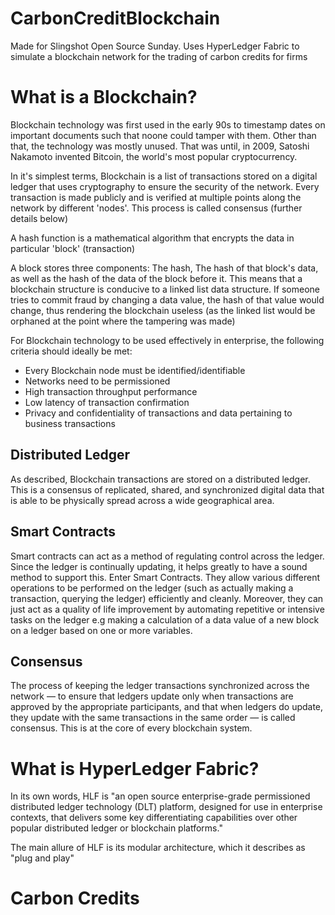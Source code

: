 # CarbonCreditBlockchain
Made for Slingshot Open Source Sunday. Uses HyperLedger Fabric to simulate a blockchain network for the trading of carbon credits for firms
# What is a Blockchain?
Blockchain technology was first used in the early 90s to timestamp dates on important documents such that noone could tamper with them. Other than that, the technology was mostly unused. That was until, in 2009, Satoshi Nakamoto invented Bitcoin, the world's most popular cryptocurrency.</br>


In it's simplest terms, Blockchain is a list of transactions stored on a digital ledger that uses cryptography to ensure the security of the network. Every transaction is made publicly and is verified at multiple points along the network by different 'nodes'. This process is called consensus (further details below)<br/>


A hash function is a mathematical algorithm that encrypts the data in particular 'block' (transaction)</br>


A block stores three components: The hash, The hash of that block's data, as well as the hash of the data of the block before it. This means that a blockchain structure is conducive to a linked list data structure. If someone tries to commit fraud by changing a data value, the hash of that value would change, thus rendering the blockchain useless (as the linked list would be orphaned at the point where the tampering was made)</br>

For Blockchain technology to be used effectively in enterprise, the following criteria should ideally be met:
- Every Blockchain node must be identified/identifiable
- Networks need to be permissioned
- High transaction throughput performance
- Low latency of transaction confirmation
- Privacy and confidentiality of transactions and data pertaining to business transactions

## Distributed Ledger
As described, Blockchain transactions are stored on a distributed ledger. This is a consensus of replicated, shared, and synchronized digital data that is able to be physically spread across a wide geographical area.
## Smart Contracts
Smart contracts can act as a method of regulating control across the ledger. Since the ledger is continually updating, it helps greatly to have a sound method to support this. Enter Smart Contracts. They allow various different operations to be performed on the ledger (such as actually making a transaction, querying the ledger) efficiently and cleanly. Moreover, they can just act as a quality of life improvement by automating repetitive or intensive tasks on the ledger e.g making a calculation of a data value of a new block on a ledger based on one or more variables.
## Consensus
The process of keeping the ledger transactions synchronized across the network — to ensure that ledgers update only when transactions are approved by the appropriate participants, and that when ledgers do update, they update with the same transactions in the same order — is called consensus. This is at the core of every blockchain system.
# What is HyperLedger Fabric?
In its own words, HLF is "an open source enterprise-grade permissioned distributed ledger technology (DLT) platform, designed for use in enterprise contexts, that delivers some key differentiating capabilities over other popular distributed ledger or blockchain platforms."


The main allure of HLF is its modular architecture, which it describes as "plug and play"
# Carbon Credits
